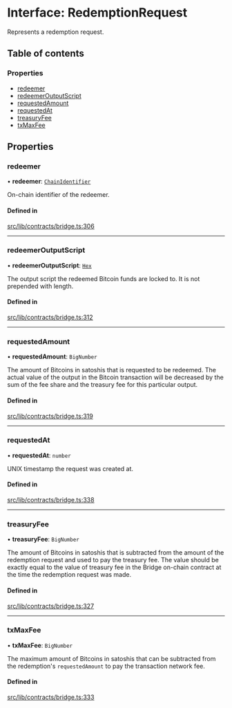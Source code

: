 # Interface: RedemptionRequest

Represents a redemption request.

## Table of contents

### Properties

- [redeemer](RedemptionRequest.md#redeemer)
- [redeemerOutputScript](RedemptionRequest.md#redeemeroutputscript)
- [requestedAmount](RedemptionRequest.md#requestedamount)
- [requestedAt](RedemptionRequest.md#requestedat)
- [treasuryFee](RedemptionRequest.md#treasuryfee)
- [txMaxFee](RedemptionRequest.md#txmaxfee)

## Properties

### redeemer

• **redeemer**: [`ChainIdentifier`](ChainIdentifier.md)

On-chain identifier of the redeemer.

#### Defined in

[src/lib/contracts/bridge.ts:306](https://github.com/keep-network/tbtc-v2/blob/main/typescript/src/lib/contracts/bridge.ts#L306)

___

### redeemerOutputScript

• **redeemerOutputScript**: [`Hex`](../classes/Hex.md)

The output script the redeemed Bitcoin funds are locked to. It is not
prepended with length.

#### Defined in

[src/lib/contracts/bridge.ts:312](https://github.com/keep-network/tbtc-v2/blob/main/typescript/src/lib/contracts/bridge.ts#L312)

___

### requestedAmount

• **requestedAmount**: `BigNumber`

The amount of Bitcoins in satoshis that is requested to be redeemed.
The actual value of the output in the Bitcoin transaction will be decreased
by the sum of the fee share and the treasury fee for this particular output.

#### Defined in

[src/lib/contracts/bridge.ts:319](https://github.com/keep-network/tbtc-v2/blob/main/typescript/src/lib/contracts/bridge.ts#L319)

___

### requestedAt

• **requestedAt**: `number`

UNIX timestamp the request was created at.

#### Defined in

[src/lib/contracts/bridge.ts:338](https://github.com/keep-network/tbtc-v2/blob/main/typescript/src/lib/contracts/bridge.ts#L338)

___

### treasuryFee

• **treasuryFee**: `BigNumber`

The amount of Bitcoins in satoshis that is subtracted from the amount of
the redemption request and used to pay the treasury fee.
The value should be exactly equal to the value of treasury fee in the Bridge
on-chain contract at the time the redemption request was made.

#### Defined in

[src/lib/contracts/bridge.ts:327](https://github.com/keep-network/tbtc-v2/blob/main/typescript/src/lib/contracts/bridge.ts#L327)

___

### txMaxFee

• **txMaxFee**: `BigNumber`

The maximum amount of Bitcoins in satoshis that can be subtracted from the
redemption's `requestedAmount` to pay the transaction network fee.

#### Defined in

[src/lib/contracts/bridge.ts:333](https://github.com/keep-network/tbtc-v2/blob/main/typescript/src/lib/contracts/bridge.ts#L333)
